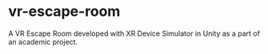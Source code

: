 # vr-escape-room
A VR Escape Room developed with XR Device Simulator in Unity as a part of an academic project.
